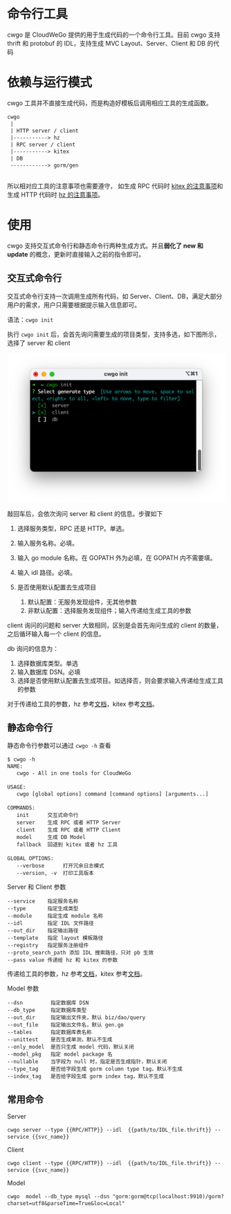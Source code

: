 # 命令行工具
cwgo 是 CloudWeGo 提供的用于生成代码的一个命令行工具。目前 cwgo 支持 thrift 和 protobuf 的 IDL，支持生成 MVC Layout、Server、Client 和 DB 的代码

# 依赖与运行模式

cwgo 工具并不直接生成代码，而是构造好模板后调用相应工具的生成函数。

```
cwgo 
 |
 | HTTP server / client
 |-----------> hz
 | RPC server / client
 |-----------> kitex
 | DB
 ------------> gorm/gen
 
```

所以相对应工具的注意事项也需要遵守， 如生成 RPC 代码时 [kitex 的注意事项](https://www.cloudwego.io/zh/docs/kitex/tutorials/code-gen/code_generation/#%E4%BD%BF%E7%94%A8-protobuf-idl-%E7%9A%84%E6%B3%A8%E6%84%8F%E4%BA%8B%E9%A1%B9)和生成 HTTP 代码时 [hz 的注意事项](https://www.cloudwego.io/zh/docs/hertz/tutorials/toolkit/toolkit/#%E6%B3%A8%E6%84%8F%E4%BA%8B%E9%A1%B9)。

# 使用

cwgo 支持交互式命令行和静态命令行两种生成方式。并且**弱化了 new 和 update** 的概念，更新时直接输入之前的指令即可。

## 交互式命令行

交互式命令行支持一次调用生成所有代码，如 Server、Client、DB，满足大部分用户的需求，用户只需要根据提示输入信息即可。

语法：`cwgo init`

执行 `cwgo init` 后，会首先询问需要生成的项目类型，支持多选，如下图所示，选择了 server 和 client

![generate_type](./imgs/generate_type.PNG)

敲回车后，会依次询问 server 和 client 的信息。步骤如下

1.  选择服务类型，RPC 还是 HTTP。单选。

1.  输入服务名称。必填。

1.  输入 go module 名称。在 GOPATH 外为必填，在 GOPATH 内不需要填。

1.  输入 idl 路径。必填。

1.  是否使用默认配置去生成项目

    1.  默认配置：无服务发现组件，无其他参数
    1.  非默认配置：选择服务发现组件；输入传递给生成工具的参数

client 询问的问题和 server 大致相同，区别是会首先询问生成的 client 的数量，之后循环输入每一个 client 的信息。

db 询问的信息为：

1.  选择数据库类型。单选
1.  输入数据库 DSN。必填
1.  选择是否使用默认配置去生成项目。如选择否，则会要求输入传递给生成工具的参数

对于传递给工具的参数，hz 参考[文档](https://www.cloudwego.io/docs/hertz/tutorials/toolkit/toolkit/#command-line-parameter-description)，kitex 参考[文档](https://www.cloudwego.io/docs/kitex/tutorials/code-gen/code_generation/)。

## 静态命令行

静态命令行参数可以通过 `cwgo -h` 查看

```
$ cwgo -h
NAME:
   cwgo - All in one tools for CloudWeGo

USAGE:
   cwgo [global options] command [command options] [arguments...]

COMMANDS:
   init      交互式命令行
   server    生成 RPC 或者 HTTP Server
   client    生成 RPC 或者 HTTP Client
   model     生成 DB Model
   fallback  回退到 kitex 或者 hz 工具

GLOBAL OPTIONS:
   --verbose      打开冗余日志模式
   --version, -v  打印工具版本
```

Server 和 Client 参数

```
--service    指定服务名称
--type       指定生成类型
--module     指定生成 module 名称
--idl        指定 IDL 文件路径
--out_dir    指定输出路径
--template   指定 layout 模板路径
--registry   指定服务注册组件
--proto_search_path 添加 IDL 搜索路径，只对 pb 生效
--pass value 传递给 hz 和 kitex 的参数
```

传递给工具的参数，hz 参考[文档](https://www.cloudwego.io/docs/hertz/tutorials/toolkit/toolkit/#command-line-parameter-description)，kitex 参考[文档](https://www.cloudwego.io/docs/kitex/tutorials/code-gen/code_generation/)。

Model 参数

```
--dsn         指定数据库 DSN
--db_type     指定数据库类型
--out_dir     指定输出文件夹，默认 biz/dao/query
--out_file    指定输出文件名，默认 gen.go
--tables      指定数据库表名称
--unittest    是否生成单测，默认不生成
--only_model  是否只生成 model 代码，默认关闭
--model_pkg   指定 model package 名
--nullable    当字段为 null 时，指定是否生成指针，默认关闭
--type_tag    是否给字段生成 gorm column type tag，默认不生成  
--index_tag   是否给字段生成 gorm index tag，默认不生成          
```

## 常用命令

Server

```
cwgo server --type {{RPC/HTTP}} --idl  {{path/to/IDL_file.thrift}} --service {{svc_name}}
```

Client

```
cwgo client --type {{RPC/HTTP}} --idl  {{path/to/IDL_file.thrift}} --service {{svc_name}}
```

Model

```
cwgo  model --db_type mysql --dsn "gorm:gorm@tcp(localhost:9910)/gorm?charset=utf8&parseTime=True&loc=Local"
```